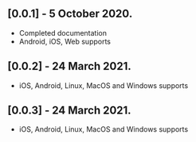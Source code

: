 
## [0.0.1] - 5 October 2020.

* Completed documentation
* Android, iOS, Web supports


## [0.0.2] - 24 March 2021.

* iOS, Android, Linux, MacOS and Windows supports

## [0.0.3] - 24 March 2021.

* iOS, Android, Linux, MacOS and Windows supports
